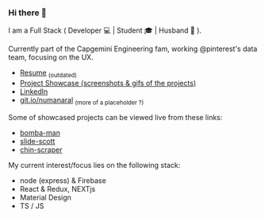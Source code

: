 ### Hi there 👋
I am a Full Stack ( Developer 💻 | Student 🎓 | Husband 💍 ).  

Currently part of the Capgemini Engineering fam, working @pinterest's data team, focusing on the UX.

- [Resume](https://drive.google.com/file/d/1I5Cm3UEo-b7U2UGvznG5j7IK5rrjMd3r/view?usp=sharing)  <sub>(outdated)</sub>  
- [Project Showcase (screenshots & gifs of the projects)](https://github.com/numanaral/project-showcase)
- [LinkedIn](https://www.linkedin.com/in/numanaral/)
- [git.io/numanaral](https://numanaral.github.io/?ref=github) <sub>(more of a placeholder ?)</sub>  

Some of showcased projects can be viewed live from these links:
- [bomba-man](https://git.io/bomba-man)
- [slide-scott](https://git.io/slide-scott)
- [chin-scraper](https://git.io/chin-scraper)

My current interest/focus lies on the following stack:
- node (express) & Firebase
- React & Redux, NEXTjs
- Material Design
- TS / JS
<!--
**numanaral/numanaral** is a ✨ _special_ ✨ repository because its `README.md` (this file) appears on your GitHub profile.

Here are some ideas to get you started:

- 🔭 I’m currently working on ...
- 🌱 I’m currently learning ...
- 👯 I’m looking to collaborate on ...
- 🤔 I’m looking for help with ...
- 💬 Ask me about ...
- 📫 How to reach me: ...
- 😄 Pronouns: ...
- ⚡ Fun fact: ...
-->
